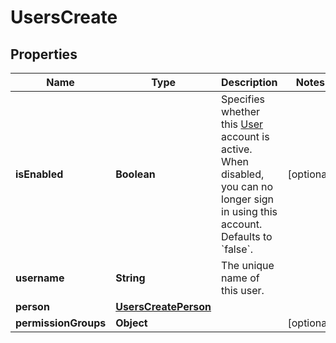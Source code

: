 

# UsersCreate


## Properties

| Name | Type | Description | Notes |
|------------ | ------------- | ------------- | -------------|
|**isEnabled** | **Boolean** | Specifies whether this [User](https://developers.intellihr.io/docs/v1/) account is active. When disabled, you can no longer sign in using this account. Defaults to &#x60;false&#x60;. |  [optional] |
|**username** | **String** | The unique name of this user. |  |
|**person** | [**UsersCreatePerson**](UsersCreatePerson.md) |  |  |
|**permissionGroups** | **Object** |  |  [optional] |



